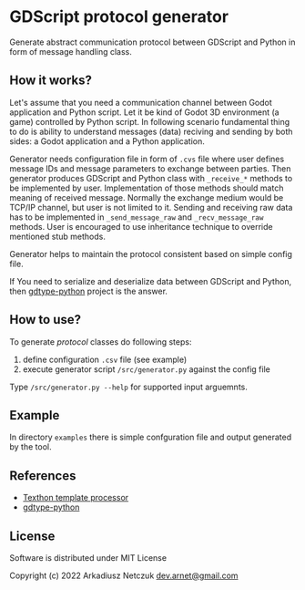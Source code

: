 # GDScript protocol generator

Generate abstract communication protocol between GDScript and Python in form of message handling class.


## How it works?

Let's assume that you need a communication channel between Godot application and Python script. Let it be 
kind of Godot 3D environment (a game) controlled by Python script. In following scenario fundamental thing 
to do is ability to understand messages (data) reciving and sending by both sides: a Godot application and 
a Python application.

Generator needs configuration file in form of `.cvs` file where user defines message IDs and message 
parameters to exchange between parties. Then generator produces GDScript and Python class with `_receive_*` 
methods to be implemented by user. Implementation of those methods should match meaning of received message. 
Normally the exchange medium would be TCP/IP channel, but user is not limited to it. Sending and receiving 
raw data has to be implemented in `_send_message_raw` and `_recv_message_raw` methods. User is 
encouraged to use inheritance technique to override mentioned stub methods.

Generator helps to maintain the protocol consistent based on simple config file.

If You need to serialize and deserialize data between GDScript and Python, then 
[gdtype-python](https://github.com/anetczuk/gdtype-python) project is the answer.


## How to use?

To generate *protocol* classes do following steps:
1. define configuration `.csv` file (see example)
2. execute generator script `/src/generator.py` against the config file

Type `/src/generator.py --help` for supported input arguemnts.


## Example

In directory `examples` there is simple confguration file and output generated by the tool.


## References

- [Texthon template processor](texthon.chipsforbrain.org/)
- [gdtype-python](https://github.com/anetczuk/gdtype-python)


## License

Software is distributed under MIT License

Copyright (c) 2022 Arkadiusz Netczuk <dev.arnet@gmail.com>
